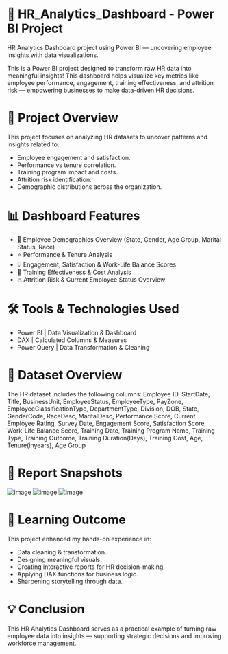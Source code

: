 # 💼 HR_Analytics_Dashboard - Power BI Project
HR Analytics Dashboard project using Power BI — uncovering employee insights with data visualizations.

This is a Power BI project designed to transform raw HR data into meaningful insights!
This dashboard helps visualize key metrics like employee performance, engagement, training effectiveness, and attrition risk — empowering businesses to make data-driven HR decisions.

# 🧠 Project Overview
This project focuses on analyzing HR datasets to uncover patterns and insights related to:
- Employee engagement and satisfaction.
- Performance vs tenure correlation.
- Training program impact and costs.
- Attrition risk identification.
- Demographic distributions across the organization.

# 📊 Dashboard Features
- 📌 Employee Demographics Overview (State, Gender, Age Group, Marital Status, Race)
- ⭐️ Performance & Tenure Analysis
- 💡 Engagement, Satisfaction & Work-Life Balance Scores
- 🎯 Training Effectiveness & Cost Analysis
- 🔥 Attrition Risk & Current Employee Status Overview

# 🛠️ Tools & Technologies Used
- Power BI | Data Visualization & Dashboard
- DAX | Calculated Columns & Measures
- Power Query | Data Transformation & Cleaning

# 🧾 Dataset Overview
The HR dataset includes the following columns:
Employee ID, StartDate, Title, BusinessUnit, EmployeeStatus, EmployeeType, PayZone, EmployeeClassificationType, DepartmentType, Division, DOB, State, GenderCode, RaceDesc, MaritalDesc, Performance Score, Current Employee Rating, Survey Date, Engagement Score, Satisfaction Score, Work-Life Balance Score, Training Date, Training Program Name, Training Type, Training Outcome, Training Duration(Days), Training Cost, Age, Tenure(inyears), Age Group

# 📸 Report Snapshots
![image](https://github.com/user-attachments/assets/d62d8a07-cdf7-4c7c-9e9d-469e676b232d)
![image](https://github.com/user-attachments/assets/e47733c1-8482-4887-ba72-4dc9a963ab08)
![image](https://github.com/user-attachments/assets/c46503d5-fefa-4071-96ef-2d6029315bb3)

# 🚀 Learning Outcome
This project enhanced my hands-on experience in:
- Data cleaning & transformation.
- Designing meaningful visuals.
- Creating interactive reports for HR decision-making.
- Applying DAX functions for business logic.
- Sharpening storytelling through data.

# 💡 Conclusion
This HR Analytics Dashboard serves as a practical example of turning raw employee data into insights — supporting strategic decisions and improving workforce management.
